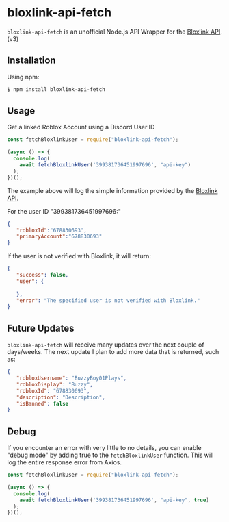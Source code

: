 # bloxlink-api-fetch

`bloxlink-api-fetch` is an unofficial Node.js API Wrapper for the [Bloxlink API](https://blox.link/developers). (v3)


## Installation

Using npm:

```bash
$ npm install bloxlink-api-fetch
```

## Usage

Get a linked Roblox Account using a Discord User ID

```js
const fetchBloxlinkUser = require("bloxlink-api-fetch");

(async () => {
  console.log(
    await fetchBloxlinkUser('399381736451997696', "api-key")
  );
})();
```

The example above will log the simple information provided by the [Bloxlink API](https://blox.link/developers).

For the user ID "399381736451997696:"

```json
{
   "robloxId":"678830693",
   "primaryAccount":"678830693"
}
```

If the user is not verified with Bloxlink, it will return:

```json
{
   "success": false,
   "user": {
      
   },
   "error": "The specified user is not verified with Bloxlink."
}
```
## Future Updates

`bloxlink-api-fetch` will receive many updates over the next couple of days/weeks. The next update I plan to add more data that is returned, such as: 

```json
{
   "robloxUsername": "BuzzyBoy01Plays",
   "robloxDisplay": "Buzzy",
   "robloxId": "678830693",
   "description": "Description",
   "isBanned": false
}
```

## Debug

If you encounter an error with very little to no details, you can enable "debug mode" by adding true to the `fetchBloxlinkUser` function.
This will log the entire response error from Axios.

```js
const fetchBloxlinkUser = require("bloxlink-api-fetch");

(async () => {
  console.log(
    await fetchBloxlinkUser('399381736451997696', "api-key", true)
  );
})();
```
